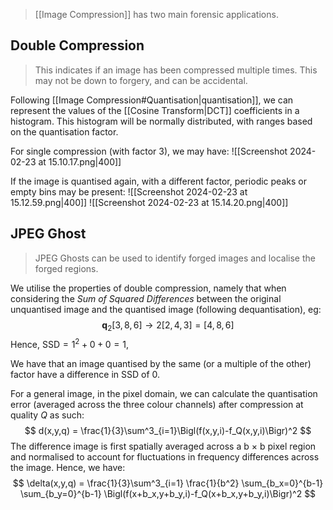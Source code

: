 > [[Image Compression]] has two main forensic applications.

## Double Compression
> This indicates if an image has been compressed multiple times. This may not be down to forgery, and can be accidental.

Following [[Image Compression#Quantisation|quantisation]], we can represent the values of the [[Cosine Transform|DCT]] coefficients in a histogram. This histogram will be normally distributed, with ranges based on the quantisation factor. 

For single compression (with factor 3), we may have:
![[Screenshot 2024-02-23 at 15.10.17.png|400]]

If the image is quantised again, with a different factor, periodic peaks or empty bins may be present:
![[Screenshot 2024-02-23 at 15.12.59.png|400]]
![[Screenshot 2024-02-23 at 15.14.20.png|400]]

## JPEG Ghost
> JPEG Ghosts can be used to identify forged images and localise the forged regions.

We utilise the properties of double compression, namely that when considering the *Sum of Squared Differences* between the original unquantised image and the quantised image (following dequantisation), eg:
$$
\textbf{q}_{2}  [3,8,6] \to 2[2,4,3] = [4,8,6]
$$
Hence, $\text{SSD} = 1^2 + 0 + 0 =1$,

We have that an image quantised by the same (or a multiple of the other) factor have a difference in SSD of 0.

For a general image, in the pixel domain, we can calculate the quantisation error (averaged across the three colour channels) after compression at quality $Q$ as such:
$$
d(x,y,q)
= \frac{1}{3}\sum^3_{i=1}\Bigl(f(x,y,i)-f_Q(x,y,i)\Bigr)^2
$$
The difference image is first spatially averaged across a b × b pixel region and normalised to account for fluctuations in frequency differences across the image. Hence, we have:
$$
\delta(x,y,q)
= \frac{1}{3}\sum^3_{i=1}
\frac{1}{b^2}
\sum_{b_x=0}^{b-1}
\sum_{b_y=0}^{b-1}
\Bigl(f(x+b_x,y+b_y,i)-f_Q(x+b_x,y+b_y,i)\Bigr)^2
$$
